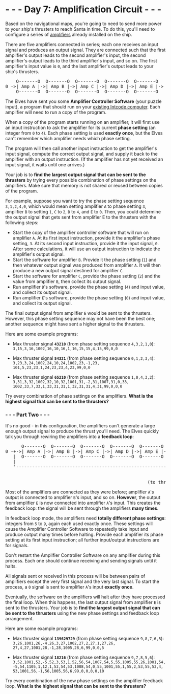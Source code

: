 # - - - Day 7: Amplification Circuit - - -

Based on the navigational maps, you're going to need to send more power to your ship's thrusters to reach Santa in time. To do this, you'll need to configure a series of [amplifiers](https://en.wikipedia.org/wiki/Amplifier) already installed on the ship.

There are five amplifiers connected in series; each one receives an input signal and produces an output signal. They are connected such that the first amplifier's output leads to the second amplifier's input, the second amplifier's output leads to the third amplifier's input, and so on. The first amplifier's input value is ``0``, and the last amplifier's output leads to your ship's thrusters.

<pre>
    O-------O  O-------O  O-------O  O-------O  O-------O
0 ->| Amp A |->| Amp B |->| Amp C |->| Amp D |->| Amp E |-> (to thrusters)
    O-------O  O-------O  O-------O  O-------O  O-------O
</pre>

The Elves have sent you some **Amplifier Controller Software** (your puzzle input), a program that should run on your [existing Intcode computer](https://github.com/vincent-vega/adventofcode/tree/master/2019/day_05). Each amplifier will need to run a copy of the program.

When a copy of the program starts running on an amplifier, it will first use an input instruction to ask the amplifier for its current **phase setting** (an integer from ``0`` to ``4``). Each phase setting is used **exactly once**, but the Elves can't remember which amplifier needs which phase setting.

The program will then call another input instruction to get the amplifier's input signal, compute the correct output signal, and supply it back to the amplifier with an output instruction. (If the amplifier has not yet received an input signal, it waits until one arrives.)

Your job is to **find the largest output signal that can be sent to the thrusters** by trying every possible combination of phase settings on the amplifiers. Make sure that memory is not shared or reused between copies of the program.

For example, suppose you want to try the phase setting sequence ``3,1,2,4,0``, which would mean setting amplifier ``A`` to phase setting ``3``, amplifier ``B`` to setting ``1``, ``C`` to ``2``, ``D`` to ``4``, and ``E`` to ``0``. Then, you could determine the output signal that gets sent from amplifier E to the thrusters with the following steps:

* Start the copy of the amplifier controller software that will run on amplifier ``A``. At its first input instruction, provide it the amplifier's phase setting, ``3``. At its second input instruction, provide it the input signal, ``0``. After some calculations, it will use an output instruction to indicate the amplifier's output signal.
* Start the software for amplifier ``B``. Provide it the phase setting (``1``) and then whatever output signal was produced from amplifier ``A``. It will then produce a new output signal destined for amplifier ``C``.
* Start the software for amplifier ``C``, provide the phase setting (``2``) and the value from amplifier ``B``, then collect its output signal.
* Run amplifier ``D``'s software, provide the phase setting (``4``) and input value, and collect its output signal.
* Run amplifier ``E``'s software, provide the phase setting (``0``) and input value, and collect its output signal.

The final output signal from amplifier ``E`` would be sent to the thrusters. However, this phase setting sequence may not have been the best one; another sequence might have sent a higher signal to the thrusters.

Here are some example programs:

* Max thruster signal **``43210``** (from phase setting sequence ``4,3,2,1,0``):
  ``3,15,3,16,1002,16,10,16,1,16,15,15,4,15,99,0,0``

* Max thruster signal **``54321``** (from phase setting sequence ``0,1,2,3,4``):
  ``3,23,3,24,1002,24,10,24,1002,23,-1,23,``
  ``101,5,23,23,1,24,23,23,4,23,99,0,0``

* Max thruster signal **``65210``** (from phase setting sequence ``1,0,4,3,2``):
  ``3,31,3,32,1002,32,10,32,1001,31,-2,31,1007,31,0,33,``
  ``1002,33,7,33,1,33,31,31,1,32,31,31,4,31,99,0,0,0``

Try every combination of phase settings on the amplifiers. **What is the highest signal that can be sent to the thrusters?**


### - - - Part Two - - -

It's no good - in this configuration, the amplifiers can't generate a large enough output signal to produce the thrust you'll need. The Elves quickly talk you through rewiring the amplifiers into a **feedback loop**:

<pre>
      O-------O  O-------O  O-------O  O-------O  O-------O
0 -+->| Amp A |->| Amp B |->| Amp C |->| Amp D |->| Amp E |-.
   |  O-------O  O-------O  O-------O  O-------O  O-------O |
   |                                                        |
   '--------------------------------------------------------+
                                                            |
                                                            v
                                                     (to thrusters)
</pre>

Most of the amplifiers are connected as they were before; amplifier ``A``'s output is connected to amplifier ``B``'s input, and so on. **However**, the output from amplifier ``E`` is now connected into amplifier ``A``'s input. This creates the feedback loop: the signal will be sent through the amplifiers **many times**.

In feedback loop mode, the amplifiers need **totally different phase settings**: integers from ``5`` to ``9``, again each used exactly once. These settings will cause the Amplifier Controller Software to repeatedly take input and produce output many times before halting. Provide each amplifier its phase setting at its first input instruction; all further input/output instructions are for signals.

Don't restart the Amplifier Controller Software on any amplifier during this process. Each one should continue receiving and sending signals until it halts.

All signals sent or received in this process will be between pairs of amplifiers except the very first signal and the very last signal. To start the process, a ``0`` signal is sent to amplifier ``A``'s input **exactly once**.

Eventually, the software on the amplifiers will halt after they have processed the final loop. When this happens, the last output signal from amplifier ``E`` is sent to the thrusters. Your job is to **find the largest output signal that can be sent to the thrusters** using the new phase settings and feedback loop arrangement.

Here are some example programs:

* Max thruster signal **``139629729``** (from phase setting sequence ``9,8,7,6,5``):
  ``3,26,1001,26,-4,26,3,27,1002,27,2,27,1,27,26,``
  ``27,4,27,1001,28,-1,28,1005,28,6,99,0,0,5``

* Max thruster signal **``18216``** (from phase setting sequence ``9,7,8,5,6``):
  ``3,52,1001,52,-5,52,3,53,1,52,56,54,1007,54,5,55,1005,55,26,1001,54,``
  ``-5,54,1105,1,12,1,53,54,53,1008,54,0,55,1001,55,1,55,2,53,55,53,4,``
  ``53,1001,56,-1,56,1005,56,6,99,0,0,0,0,10``

Try every combination of the new phase settings on the amplifier feedback loop. **What is the highest signal that can be sent to the thrusters?**
